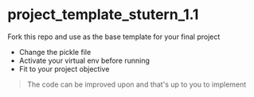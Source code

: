 # project_template_stutern_1.1

Fork this repo and use as the base template for your final project
- Change the pickle file
- Activate your virtual env before running
- Fit to your project objective

> The code can be improved upon and that's up to you to implement
